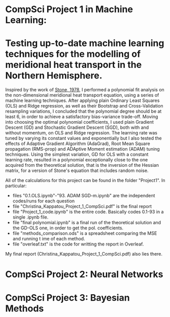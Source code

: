 # CompSci Project 1 in Machine Learning: 
# Testing up-to-date machine learning techniques for the modelling of meridional heat transport in the Northern Hemisphere.

Inspired by the work of [Stone, 1978](https://www.sciencedirect.com/science/article/pii/0377026578900064), I performed a polynomial fit analysis on the non-dimensional meridional heat transport equation, using a series of machine learning techniques. After applying plain Ordinary Least Squares (OLS) and Ridge regression, as well as their Bootstrap and Cross-Validation resampling variations, I concluded that the polynomial degree should be at least 6, in order to achieve a satisfactory bias-variance trade-off. Moving into choosing the optimal polynomial coefficients, I used plain Gradient Descent (GD) and Stochastic Gradient Descent (SGD), both with and without momentum, on OLS and Ridge regression. The learning rate was tuned by varying its constant values and exponentially but I also tested the effects of Adaptive Gradient Algorithm (AdaGrad), Root Mean Square propagation (RMS-prop) and ADAptive Moment estimation (ADAM) tuning techniques. Using the simplest variation, GD for OLS with a constant learning rate, resulted in a polynomial exceptionally close to the one acquired from the theoretical solution, that is the inversion of the Hessian matrix, for a version of Stone's equation that includes random noise. 

All of the calculations for this project can be found in the folder "Project1". In particular:
* files "0.1.OLS.ipynb"-"93. ADAM SGD-m.ipynb" are the independent codes/runs for each question
* file "Christina_Kappatou_Project_1_CompSci.pdf" is the final report
* file "Project_1_code.ipynb" is the entire code. Basically codes 0.1-93 in a single .ipynb file.
* file "final polynomial.ipynb" is a final run of the theoretical solution and the GD-OLS one, in order to get the pol. coefficients. 
* file "methods_comparison.ods" is a spreadsheet comparing the MSE and running t ime of each method.
* file "overleaf.txt" is the code for writting the report in Overleaf.

My final report (Christina_Kappatou_Project_1_CompSci.pdf) also lies there.

# CompSci Project 2: Neural Networks

# CompSci Project 3: Bayesian Methods

